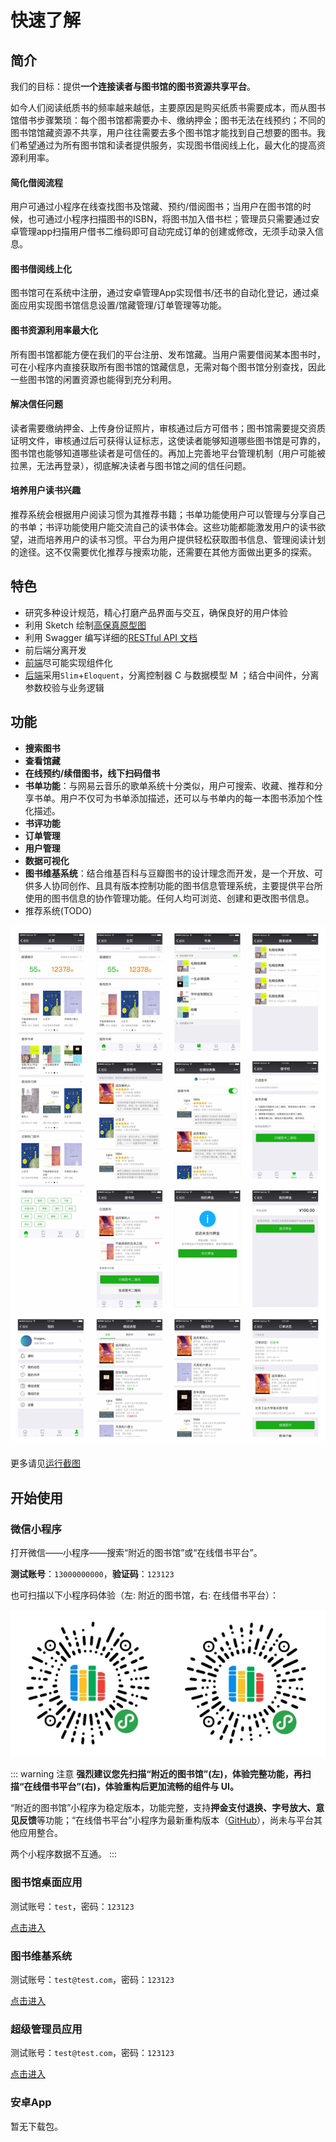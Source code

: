 # 快速了解
## 简介

我们的目标：提供**一个连接读者与图书馆的图书资源共享平台**。

如今人们阅读纸质书的频率越来越低，主要原因是购买纸质书需要成本，而从图书馆借书步骤繁琐：每个图书馆都需要办卡、缴纳押金；图书无法在线预约；不同的图书馆馆藏资源不共享，用户往往需要去多个图书馆才能找到自己想要的图书。我们希望通过为所有图书馆和读者提供服务，实现图书借阅线上化，最大化的提高资源利用率。

#### 简化借阅流程
用户可通过小程序在线查找图书及馆藏、预约/借阅图书；当用户在图书馆的时候，也可通过小程序扫描图书的ISBN，将图书加入借书栏；管理员只需要通过安卓管理app扫描用户借书二维码即可自动完成订单的创建或修改，无须手动录入信息。
#### 图书借阅线上化
图书馆可在系统中注册，通过安卓管理App实现借书/还书的自动化登记，通过桌面应用实现图书馆信息设置/馆藏管理/订单管理等功能。
#### 图书资源利用率最大化
所有图书馆都能方便在我们的平台注册、发布馆藏。当用户需要借阅某本图书时，可在小程序内直接获取所有图书馆的馆藏信息，无需对每个图书馆分别查找，因此一些图书馆的闲置资源也能得到充分利用。
#### 解决信任问题
读者需要缴纳押金、上传身份证照片，审核通过后方可借书；图书馆需要提交资质证明文件，审核通过后可获得认证标志，这使读者能够知道哪些图书馆是可靠的，图书馆也能够知道哪些读者是可信任的。再加上完善地平台管理机制（用户可能被拉黑，无法再登录），彻底解决读者与图书馆之间的信任问题。
#### 培养用户读书兴趣
推荐系统会根据用户阅读习惯为其推荐书籍；书单功能使用户可以管理与分享自己的书单；书评功能使用户能交流自己的读书体会。这些功能都能激发用户的读书欲望，进而培养用户的读书习惯。平台为用户提供轻松获取图书信息、管理阅读计划的途径。这不仅需要优化推荐与搜索功能，还需要在其他方面做出更多的探索。


## 特色
* 研究多种设计规范，精心打磨产品界面与交互，确保良好的用户体验
* 利用 Sketch 绘制[高保真原型图](./front.md#ui)
* 利用 Swagger 编写详细的[RESTful API 文档](./api.md)
* 前后端分离开发
* [前端](./front.md)尽可能实现组件化
* [后端](./back.md)采用`Slim`+`Eloquent`，分离控制器 C 与数据模型 M ；结合中间件，分离参数校验与业务逻辑


## 功能

* **搜索图书**
* **查看馆藏**
* **在线预约/续借图书，线下扫码借书**
* **书单功能**：与网易云音乐的歌单系统十分类似，用户可搜索、收藏、推荐和分享书单。用户不仅可为书单添加描述，还可以与书单内的每一本图书添加个性化描述。
* **书评功能**
* **订单管理**
* **用户管理**
* **数据可视化**
* **图书维基系统**：结合维基百科与豆瓣图书的设计理念而开发，是一个开放、可供多人协同创作、且具有版本控制功能的图书信息管理系统，主要提供平台所使用的图书信息的协作管理功能。任何人均可浏览、创建和更改图书信息。
*  推荐系统(TODO)

![小程序](../media/weapp_ui_2.png)

更多请见[运行截图](./feature.html#运行截图)

## 开始使用
### 微信小程序
打开微信——小程序——搜索“附近的图书馆”或“在线借书平台”。

**测试账号**：`13000000000`，**验证码**：`123123`

也可扫描以下小程序码体验（左: 附近的图书馆，右: 在线借书平台）：


![小程序码](../media/weapp_code.png)


::: warning 注意
**强烈建议您先扫描“附近的图书馆”(左)，体验完整功能，再扫描“在线借书平台”(右)，体验重构后更加流畅的组件与 UI。**

“附近的图书馆”小程序为稳定版本，功能完整，支持**押金支付退换、字号放大、意见反馈**等功能；“在线借书平台”小程序为最新重构版本（[GitHub](https://github.com/imageslr/weapp-library)），尚未与平台其他应用整合。

两个小程序数据不互通。
:::

### 图书馆桌面应用
测试账号：`test`，密码：`123123`

[点击进入](https://www.library-online.cn/library/) 

### 图书维基系统
测试账号：`test@test.com`，密码：`123123`

[点击进入](https://www.library-online.cn/wiki/) 

### 超级管理员应用
测试账号：`test@test.com`，密码：`123123`

[点击进入](https://www.library-online.cn/admin/) 

### 安卓App
暂无下载包。

